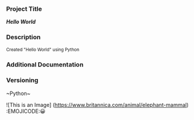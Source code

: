 
### Project Title ###
***Hello World***

### Description ###
<sub>Created "Hello World" using Python</sub>

### Additional Documentation ###

### Versioning ###
 ~Python~  


![This is an Image] (https://www.britannica.com/animal/elephant-mammal)
:EMOJICODE::grinning:
